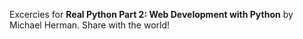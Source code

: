Excercies for **Real Python Part 2: Web Development with Python** by Michael Herman. Share with the world! 
